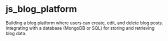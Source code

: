 # js_blog_platform
Building a blog platform where users can create, edit, and delete blog posts. Integrating with a database (MongoDB or SQL) for storing and retrieving blog data.
